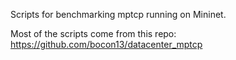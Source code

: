 
Scripts for benchmarking mptcp running on Mininet.

Most of the scripts come from this repo:
https://github.com/bocon13/datacenter_mptcp

